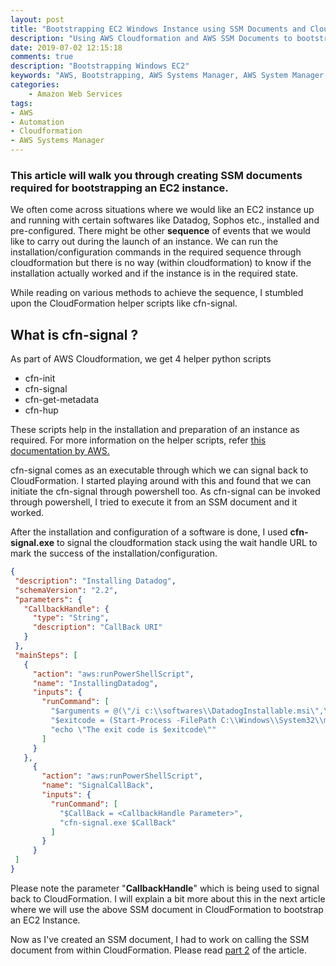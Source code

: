 ```yaml
---
layout: post
title: "Bootstrapping EC2 Windows Instance using SSM Documents and Cloudformation - Part 1"
description: "Using AWS Cloudformation and AWS SSM Documents to bootstrap an instance"
date: 2019-07-02 12:15:18
comments: true
description: "Bootstrapping Windows EC2"
keywords: "AWS, Bootstrapping, AWS Systems Manager, AWS System Manager Documents, Cloudformation, Automation, SSM Documents"
categories:
    - Amazon Web Services
tags:
- AWS
- Automation
- Cloudformation
- AWS Systems Manager
---
```


### This article will walk you through creating SSM documents required for bootstrapping an EC2 instance.

We often come across situations where we would like an EC2 instance up and running with certain softwares like Datadog, Sophos etc., installed and pre-configured. There might be other <b>sequence</b> of events that we would like to carry out during the launch of an instance. We can run the installation/configuration commands in the required sequence through cloudformation but there is no way (within cloudformation) to know if the installation actually worked and if the instance is in the required state.

While reading on various methods to achieve the sequence, I stumbled upon the CloudFormation helper scripts like cfn-signal. 

<h2> What is <b> cfn-signal </b> ? </h2>

As part of AWS Cloudformation, we get 4 helper python scripts 
<ul>
    <li>cfn-init</li>
    <li>cfn-signal</li>
    <li>cfn-get-metadata</li>
    <li>cfn-hup</li>
</ul>

These scripts help in the installation and preparation of an instance as required. For more information on the helper scripts, refer <a href="https://docs.aws.amazon.com/AWSCloudFormation/latest/UserGuide/cfn-helper-scripts-reference.html">this documentation by AWS.</a>

cfn-signal comes as an executable through which we can signal back to CloudFormation. I started playing around with this and found that we can initiate the cfn-signal through powershell too. As cfn-signal can be invoked through powershell, I tried to execute it from an SSM document and it worked. 

After the installation and configuration of a software is done, I used <b>cfn-signal.exe</b> to signal the cloudformation stack using the wait handle URL to mark the success of the installation/configuration.


 ```json
{
  "description": "Installing Datadog",
  "schemaVersion": "2.2",
  "parameters": {
    "CallbackHandle": {
      "type": "String",
      "description": "CallBack URI"
    }
  },
  "mainSteps": [
    {
      "action": "aws:runPowerShellScript",
      "name": "InstallingDatadog",
      "inputs": {
        "runCommand": [
          "$arguments = @(\"/i c:\\softwares\\DatadogInstallable.msi\",\"/qn\",\"/l*v c:\\programdata\\msi.log\",\"APIKEY=ABC\")",
          "$exitcode = (Start-Process -FilePath C:\\Windows\\System32\\msiexec.exe -Wait -ArgumentList $arguments -Passthru).ExitCode",
          "echo \"The exit code is $exitcode\""
        ]
      }
    },
      {
        "action": "aws:runPowerShellScript",
        "name": "SignalCallBack",
        "inputs": {
          "runCommand": [
            "$CallBack = <CallbackHandle Parameter>",
            "cfn-signal.exe $CallBack"
          ]
        }
      }
  ]
}


 ```

Please note the parameter "<b>CallbackHandle</b>" which is being used to signal back to CloudFormation. I will explain a bit more about this in the next article where we will use the above SSM document in CloudFormation to bootstrap an EC2 Instance.

Now as I've created an SSM document, I had to work on calling the SSM document from within CloudFormation. Please read [part 2](../cfn-sequential) of the article.




